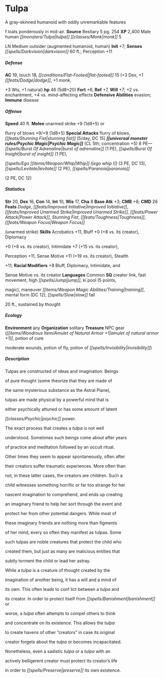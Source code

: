 ﻿---
cssclass: [monsters]

---

# Tulpa
A gray-skinned humanoid with oddly unremarkable features

f loats ponderously in mid-air.
**Source** Bestiary 5 pg. 254
**XP** 2,400
Male human _[[monsters/Tulpa|tulpa]]_ _[[classes/Monk|monk]]_ 5

LN Medium outsider (augmented humanoid, human)
**Init** +7; **Senses** _[[spells/Darkvision|darkvision]]_ 60 ft.; Perception +11

##### Defense

**AC** 19, touch 18, _[[conditions/Flat-Footed|flat-footed]]_ 15 (+3 Dex, +1 _[[feats/Dodge|dodge]]_, +1 _monk_,

+3 Wis, +1 natural)
**hp** 46 (5d8+20)
**Fort** +6, **Ref** +7, **Will** +7; +2 vs. enchantment, +4 vs. mind–affecting effects
**Defensive Abilities** evasion; **Immune** disease

##### Offense
**Speed** 40 ft.
**Melee** unarmed strike +9 (1d8+5) or

flurry of blows +9/+9 (1d8+5)
**Special Attacks** flurry of blows, _[[feats/Stunning Fist|stunning fist]]_ (5/day, DC 15)
**_[[universal monster rules/Psychic Magic|Psychic Magic]]_** (CL 5th; concentration +5)
8 PE—_[[spells/Burst Of Adrenaline|burst of adrenaline]]_ (1 PE), _[[spells/Burst Of Insight|burst of insight]]_ (1 PE),

_[[spells/Ego _[[items/Weapon/Whip|Whip]]_ I|ego _whip_ I]]_ (3 PE, DC 13), _[[spells/Levitate|levitate]]_ (2 PE), _[[spells/Paranoia|paranoia]]_

(2 PE, DC 12)

##### Statistics
**Str** 20, **Dex** 16, **Con** 14, **Int** 10, **Wis** 17, **Cha** 8
**Base Atk** +3; **CMB** +8; **CMD** 26
**Feats** _Dodge_, _[[feats/Improved Initiative|Improved Initiative]]_, _[[feats/Improved Unarmed Strike|Improved Unarmed Strike]]_, _[[feats/Power Attack|Power Attack]]_, _Stunning Fist_, _[[feats/Toughness|Toughness]]_, _[[feats/Weapon Focus|Weapon Focus]]_

(unarmed strike)
**Skills** Acrobatics +11, Bluff +0 (+8 vs. its creator), Diplomacy

+0 (+8 vs. its creator), Intimidate +7 (+15 vs. its creator),

Perception +11, Sense Motive +11 (+19 vs. its creator), Stealth

+11; **Racial Modifiers** +8 Bluff, Diplomacy, Intimidate, and

Sense Motive vs. its creator
**Languages** Common
**SQ** creator link, fast movement, high _[[spells/Jump|jump]]_, ki pool (5 points,

magic), maneuver _[[items/Weapon Magic Abilities/Training|training]]_, mental form (DC 12), _[[spells/Slow|slow]]_ fall

20 ft., sustained by thought

##### Ecology

**Environment** any
**Organization** solitary
**Treasure** NPC gear (_[[items/Wondrous Item/Amulet of Natural Armor +1|amulet of natural armor +1]]_, potion of cure

moderate wounds, potion of fly, potion of _[[spells/Invisibility|invisibility]]_)

##### Description

Tulpas are constructed of ideas and imagination. Beings

of pure thought (some theorize that they are made of

the same mysterious substance as the Astral Plane),

tulpas are made physical by a powerful mind that is

either psychically attuned or has some amount of latent

_[[classes/Psychic|psychic]]_ power.

The exact process that creates a _tulpa_ is not well

understood. Sometimes such beings come about after years

of practice and meditation followed by an occult ritual.

Other times they seem to appear spontaneously, often after

their creators suffer traumatic experiences. More often than

not, in these latter cases, the creators are children. Such a

child witnesses something horrific or far too strange for her

nascent imagination to comprehend, and ends up creating

an imaginary friend to help her sort through the event and

protect her from other potential dangers. While most of

these imaginary friends are nothing more than figments

of her mind, every so often they manifest as tulpas. Some

such tulpas are noble creatures that protect the child who

created them, but just as many are malicious entities that

subtly torment the child or lead her astray.

While a _tulpa_ is a creature of thought created by the

imagination of another being, it has a will and a mind of

its own. This often leads to conf lict between a _tulpa_ and

its creator. In order to protect itself from _[[spells/Banishment|banishment]]_ or

worse, a _tulpa_ often attempts to compel others to think

and concentrate on its existence. This allows the _tulpa_

to create havens of other “creators” in case its original

creator forgets about the _tulpa_ or becomes incapacitated.

Nonetheless, even a sadistic _tulpa_ or a _tulpa_ with an

actively belligerent creator must protect its creator’s life

in order to _[[spells/Preserve|preserve]]_ its own existence.
